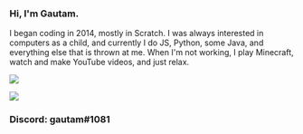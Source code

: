 ### Hi, I'm Gautam.

I began coding in 2014, mostly in Scratch. I was always interested in computers as a child, and currently I do JS, Python, some Java, and everything else that is thrown at me. When I'm not working, I play Minecraft, watch and make YouTube videos, and just relax.

<img align="center" src="https://github-readme-stats.vercel.app/api/top-langs/?username=codergautam&count_private=true&langs_count=7&theme=dark&layout=compact" />

![](https://komarev.com/ghpvc/?username=codergautam)


### Discord: gautam#1081
